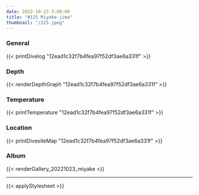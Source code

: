 ```yaml
---
date: 2022-10-23 3:00:00
title: "#125 Miyake-jima"
thumbnail: "/125.jpeg"
---
```


### General

{{< printDivelog "12ead1c32f7b4fea97f52df3ae6a331f" >}}

### Depth

{{< renderDepthGraph "12ead1c32f7b4fea97f52df3ae6a331f" >}}

### Temperature

{{< printTemperature "12ead1c32f7b4fea97f52df3ae6a331f" >}}

### Location

{{< printDivesiteMap "12ead1c32f7b4fea97f52df3ae6a331f" >}}

### Album

{{< renderGallery_20221023_miyake >}}

---

{{< applyStylesheet >}}
